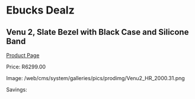 
# Ebucks Dealz
## Venu 2, Slate Bezel with Black Case and Silicone Band
[Product Page](https://www.ebucks.com/web/shop/productSelected.do?prodId=1196064439&catId=872270976)

Price: R6299.00

Image: /web/cms/system/galleries/pics/prodimg/Venu2_HR_2000.31.png

Savings: 


	